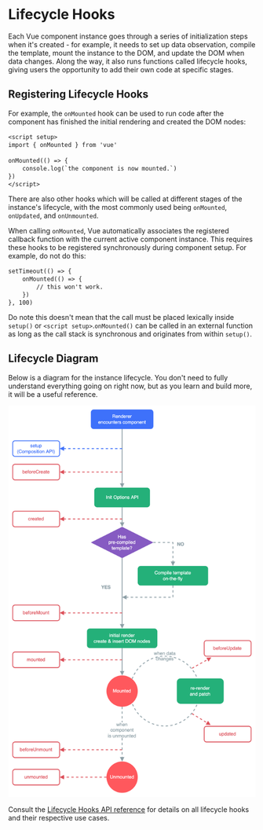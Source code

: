 # Lifecycle Hooks

Each Vue component instance goes through a series of initialization steps when it's created - for example, it needs to set up data observation, compile the template, mount the instance to the DOM, and update the DOM when data changes. Along the way, it also runs functions called lifecycle hooks, giving users the opportunity to add their own code at specific stages.

## Registering Lifecycle Hooks

For example, the `onMounted` hook can be used to run code after the component has finished the initial rendering and created the DOM nodes:


    <script setup>
    import { onMounted } from 'vue'

    onMounted(() => {
        console.log(`the component is now mounted.`)
    })
    </script>


There are also other hooks which will be called at different stages of the instance's lifecycle, with the most commonly used being `onMounted`, `onUpdated`, and `onUnmounted`.

When calling `onMounted`, Vue automatically associates the registered callback function with the current active component instance. This requires these hooks to be registered synchronously during component setup. For example, do not do this:


    setTimeout(() => {
        onMounted(() => {
            // this won't work.
        })
    }, 100)


Do note this doesn't mean that the call must be placed lexically inside `setup()` or `<script setup>`.`onMounted()` can be called in an external function as long as the call stack is synchronous and originates from within `setup()`.

## Lifecycle Diagram

Below is a diagram for the instance lifecycle. You don't need to fully understand everything going on right now, but as you learn and build more, it will be a useful reference.

![alt text](lifecycle.MuZLBFAS.png)


Consult the [Lifecycle Hooks API reference](https://vuejs.org/api/composition-api-lifecycle) for details on all lifecycle hooks and their respective use cases.

